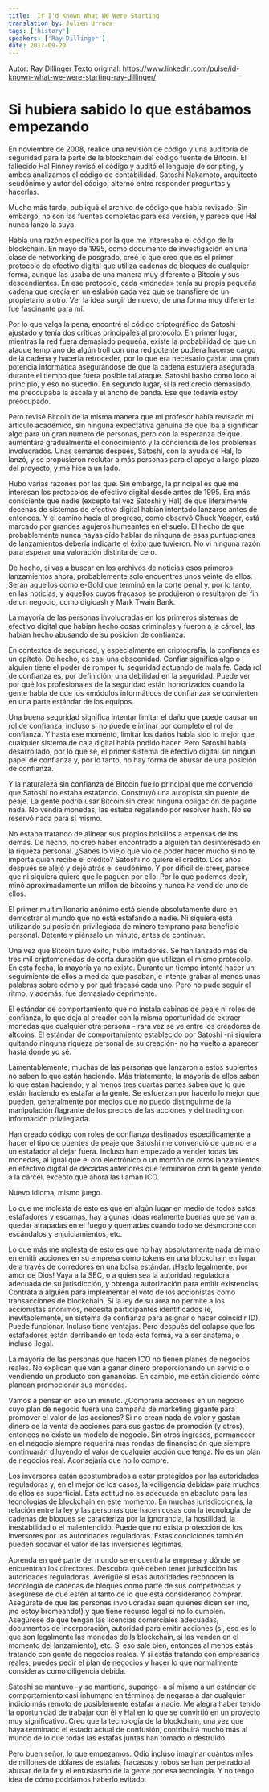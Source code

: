 ```yaml
---
title:  If I'd Known What We Were Starting 
translation_by: Julien Urraca
tags: ['history']
speakers: ['Ray Dillinger']
date: 2017-09-20
---
```


Autor: Ray Dillinger
Texto original: <https://www.linkedin.com/pulse/id-known-what-we-were-starting-ray-dillinger/>

# Si hubiera sabido lo que estábamos empezando

En noviembre de 2008, realicé una revisión de código y una auditoría de seguridad para la parte de la blockchain del código fuente de Bitcoin. El fallecido Hal Finney revisó el código y auditó el lenguaje de scripting, y ambos analizamos el código de contabilidad. Satoshi Nakamoto, arquitecto seudónimo y autor del código, alternó entre responder preguntas y hacerlas.

Mucho más tarde, publiqué el archivo de código que había revisado. Sin embargo, no son las fuentes completas para esa versión, y parece que Hal nunca lanzó la suya.

Había una razón específica por la que me interesaba el código de la blockchain. En mayo de 1995, como documento de investigación en una clase de networking de posgrado, creé lo que creo que es el primer protocolo de efectivo digital que utiliza cadenas de bloques de cualquier forma, aunque las usaba de una manera muy diferente a Bitcoin y sus descendientes. En ese protocolo, cada «moneda» tenía su propia pequeña cadena que crecía en un eslabón cada vez que se transfiere de un propietario a otro. Ver la idea surgir de nuevo, de una forma muy diferente, fue fascinante para mí.

Por lo que valga la pena, encontré el código criptográfico de Satoshi ajustado y tenía dos críticas principales al protocolo. En primer lugar, mientras la red fuera demasiado pequeña, existe la probabilidad de que un ataque temprano de algún troll con una red potente pudiera hacerse cargo de la cadena y hacerla retroceder, por lo que era necesario gastar una gran potencia informática asegurándose de que la cadena estuviera asegurada durante el tiempo que fuera posible tal ataque. Satoshi hashó como loco al principio, y eso no sucedió. En segundo lugar, si la red creció demasiado, me preocupaba la escala y el ancho de banda. Ese que todavía estoy preocupado.

Pero revisé Bitcoin de la misma manera que mi profesor había revisado mi artículo académico, sin ninguna expectativa genuina de que iba a significar algo para un gran número de personas, pero con la esperanza de que aumentara gradualmente el conocimiento y la conciencia de los problemas involucrados. Unas semanas después, Satoshi, con la ayuda de Hal, lo lanzó, y se propusieron reclutar a más personas para el apoyo a largo plazo del proyecto, y me hice a un lado.

Hubo varias razones por las que. Sin embargo, la principal es que me interesan los protocolos de efectivo digital desde antes de 1995. Era más consciente que nadie (excepto tal vez Satoshi y Hal) de que literalmente decenas de sistemas de efectivo digital habían intentado lanzarse antes de entonces. Y el camino hacia el progreso, como observó Chuck Yeager, está marcado por grandes agujeros humeantes en el suelo. El hecho de que probablemente nunca hayas oído hablar de ninguna de esas puntuaciones de lanzamientos debería indicarte el éxito que tuvieron. No vi ninguna razón para esperar una valoración distinta de cero.

De hecho, si vas a buscar en los archivos de noticias esos primeros lanzamientos ahora, probablemente solo encuentres unos veinte de ellos. Serán aquellos como e-Gold que terminó en la corte penal y, por lo tanto, en las noticias, y aquellos cuyos fracasos se produjeron o resultaron del fin de un negocio, como digicash y Mark Twain Bank.

La mayoría de las personas involucradas en los primeros sistemas de efectivo digital que habían hecho cosas criminales y fueron a la cárcel, las habían hecho abusando de su posición de confianza.

En contextos de seguridad, y especialmente en criptografía, la confianza es un epíteto. De hecho, es casi una obscenidad. Confiar significa algo o alguien tiene el poder de romper tu seguridad actuando de mala fe. Cada rol de confianza es, por definición, una debilidad en la seguridad. Puede ver por qué los profesionales de la seguridad están horrorizados cuando la gente habla de que los «módulos informáticos de confianza» se convierten en una parte estándar de los equipos.

Una buena seguridad significa intentar limitar el daño que puede causar un rol de confianza, incluso si no puede eliminar por completo el rol de confianza. Y hasta ese momento, limitar los daños había sido lo mejor que cualquier sistema de caja digital había podido hacer. Pero Satoshi había desarrollado, por lo que sé, el primer sistema de efectivo digital sin ningún papel de confianza y, por lo tanto, no hay forma de abusar de una posición de confianza.

Y la naturaleza sin confianza de Bitcoin fue lo principal que me convenció que Satoshi no estaba estafando. Construyó una autopista sin puente de peaje. La gente podría usar Bitcoin sin crear ninguna obligación de pagarle nada. No vendía monedas, las estaba regalando por resolver hash. No se reservó nada para sí mismo.

No estaba tratando de alinear sus propios bolsillos a expensas de los demás. De hecho, no creo haber encontrado a alguien tan desinteresado en la riqueza personal. ¿Sabes lo viejo que vio de poder hacer mucho si no te importa quién recibe el crédito? Satoshi no quiere el crédito. Dos años después se alejó y dejó atrás el seudónimo. Y por difícil de creer, parece que ni siquiera quiere que le paguen por ello. Por lo que podemos decir, minó aproximadamente un millón de bitcoins y nunca ha vendido uno de ellos.

El primer multimillonario anónimo está siendo absolutamente duro en demostrar al mundo que no está estafando a nadie. Ni siquiera está utilizando su posición privilegiada de minero temprano para beneficio personal. Detente y piénsalo un minuto, antes de continuar.

Una vez que Bitcoin tuvo éxito, hubo imitadores. Se han lanzado más de tres mil criptomonedas de corta duración que utilizan el mismo protocolo. En esta fecha, la mayoría ya no existe. Durante un tiempo intenté hacer un seguimiento de ellos a medida que pasaban, e intenté grabar al menos unas palabras sobre cómo y por qué fracasó cada uno. Pero no pude seguir el ritmo, y además, fue demasiado deprimente.

El estándar de comportamiento que no instala cabinas de peaje ni roles de confianza, lo que deja al creador con la misma oportunidad de extraer monedas que cualquier otra persona - rara vez se ve entre los creadores de altcoins. El estándar de comportamiento establecido por Satoshi -ni siquiera quitando ninguna riqueza personal de su creación- no ha vuelto a aparecer hasta donde yo sé.

Lamentablemente, muchas de las personas que lanzaron a estos suplentes no saben lo que están haciendo. Más tristemente, la mayoría de ellos saben lo que están haciendo, y al menos tres cuartas partes saben que lo que están haciendo es estafar a la gente. Se esfuerzan por hacerlo lo mejor que pueden, generalmente por medios que no puedo distinguirme de la manipulación flagrante de los precios de las acciones y del trading con información privilegiada.

Han creado código con roles de confianza destinados específicamente a hacer el tipo de puentes de peaje que Satoshi me convenció de que no era un estafador al dejar fuera. Incluso han empezado a vender todas las monedas, al igual que el oro electrónico o un montón de otros lanzamientos en efectivo digital de décadas anteriores que terminaron con la gente yendo a la cárcel, excepto que ahora las llaman ICO.

Nuevo idioma, mismo juego.

Lo que me molesta de esto es que en algún lugar en medio de todos estos estafadores y escamas, hay algunas ideas realmente buenas que se van a quedar atrapadas en el fuego y quemadas cuando todo se desmorone con escándalos y enjuiciamientos, etc.

Lo que más me molesta de esto es que no hay absolutamente nada de malo en emitir acciones en su empresa como tokens en una blockchain en lugar de a través de corredores en una bolsa estándar. ¡Hazlo legalmente, por amor de Dios! Vaya a la SEC, o a quien sea la autoridad reguladora adecuada de su jurisdicción, y obtenga autorización para emitir existencias. Contrata a alguien para implementar el voto de los accionistas como transacciones de blockchain. Si la ley de su área no permite a los accionistas anónimos, necesita participantes identificados (e, inevitablemente, un sistema de confianza para asignar o hacer coincidir ID). Puede funcionar. Incluso tiene ventajas. Pero después del colapso que los estafadores están derribando en toda esta forma, va a ser anatema, o incluso ilegal.

La mayoría de las personas que hacen ICO no tienen planes de negocios reales. No explican que van a ganar dinero proporcionando un servicio o vendiendo un producto con ganancias. En cambio, me están diciendo cómo planean promocionar sus monedas.

Vamos a pensar en eso un minuto. ¿Compraría acciones en un negocio cuyo plan de negocio fuera una campaña de marketing gigante para promover el valor de las acciones? Si no crean nada de valor y gastan dinero de la venta de acciones para sus gastos de promoción (y otros), entonces no existe un modelo de negocio. Sin otros ingresos, permanecer en el negocio siempre requerirá más rondas de financiación que siempre continuarán diluyendo el valor de cualquier acción que tenga. No es un plan de negocios real. Aconsejaría que no lo compre.

Los inversores están acostumbrados a estar protegidos por las autoridades reguladoras y, en el mejor de los casos, la «diligencia debida» para muchos de ellos es superficial. Esta actitud no es adecuada en absoluto para las tecnologías de blockchain en este momento. En muchas jurisdicciones, la relación entre la ley y las personas que hacen cosas con la tecnología de cadenas de bloques se caracteriza por la ignorancia, la hostilidad, la inestabilidad o el malentendido. Puede que no exista protección de los inversores por las autoridades reguladoras. Estas condiciones también pueden socavar el valor de las inversiones legítimas.

Aprenda en qué parte del mundo se encuentra la empresa y dónde se encuentran los directores. Descubra qué deben tener jurisdicción las autoridades reguladoras. Averigüe si esas autoridades reconocen la tecnología de cadenas de bloques como parte de sus competencias y asegúrese de que estén al tanto de lo que está considerando comprar. Asegúrate de que las personas involucradas sean quienes dicen ser (no, ¡no estoy bromeando!) y que tiene recurso legal si no lo cumplen. Asegúrese de que tengan las licencias comerciales adecuadas, documentos de incorporación, autoridad para emitir acciones (sí, eso es lo que son legalmente las monedas de la blockchain, si las venden en el momento del lanzamiento), etc. Si eso sale bien, entonces al menos estás tratando con gente de negocios reales. Y si estás tratando con empresarios reales, puedes pedir el plan de negocios y hacer lo que normalmente consideras como diligencia debida.

Satoshi se mantuvo -y se mantiene, supongo- a sí mismo a un estándar de comportamiento casi inhumano en términos de negarse a dar cualquier indicio más remoto de posiblemente estafar a nadie. Me alegra haber tenido la oportunidad de trabajar con él y Hal en lo que se convirtió en un proyecto muy significativo. Creo que la tecnología de la blockchain, una vez que haya terminado el estado actual de confusión, contribuirá mucho más al mundo de lo que todas las estafas juntas han tomado o destruido.

Pero buen señor, lo que empezamos. Odio incluso imaginar cuántos miles de millones de dólares de estafas, fracasos y robos se han perpetrado al abusar de la fe y el entusiasmo de la gente por esa tecnología. Y no tengo idea de cómo podríamos haberlo evitado.

